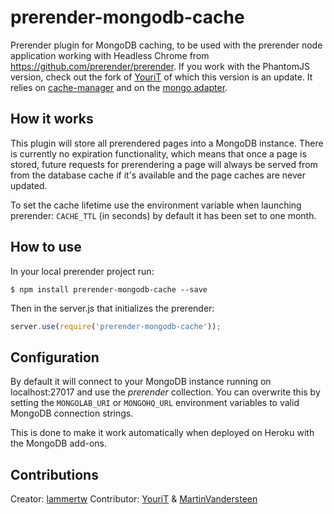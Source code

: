 prerender-mongodb-cache
=======================

Prerender plugin for MongoDB caching, to be used with the prerender node application working with Headless Chrome from https://github.com/prerender/prerender. If you work with the PhantomJS version, check out the fork of [YouriT](https://github.com/YouriT) of which this version is an update.
It relies on [cache-manager](https://github.com/BryanDonovan/node-cache-manager) and on the [mongo adapter](https://github.com/v4l3r10/node-cache-manager-mongodb).

How it works
------------

This plugin will store all prerendered pages into a MongoDB instance. There is currently no expiration functionality, which means that once a page is stored, future requests for prerendering a page will always be served from from the database cache if it's available and the page caches are never updated.

To set the cache lifetime use the environment variable when launching prerender: `CACHE_TTL` (in seconds) by default it has been set to one month.

How to use
----------

In your local prerender project run:

    $ npm install prerender-mongodb-cache --save
    
Then in the server.js that initializes the prerender:

```js
server.use(require('prerender-mongodb-cache'));
```

Configuration
-------------

By default it will connect to your MongoDB instance running on localhost:27017 and use the *prerender* collection. You can overwrite this by setting the `MONGOLAB_URI` or `MONGOHQ_URL` environment variables to valid MongoDB connection strings.

This is done to make it work automatically when deployed on Heroku with the MongoDB add-ons.

Contributions
-------------

Creator: [lammertw](https://github.com/lammertw)
Contributor: [YouriT](https://github.com/YouriT) & [MartinVandersteen](https://github.com/MartinVandersteen)
